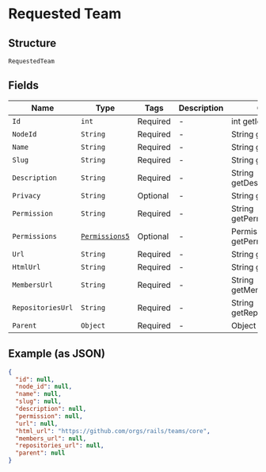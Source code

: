 
# Requested Team

## Structure

`RequestedTeam`

## Fields

| Name | Type | Tags | Description | Getter | Setter |
|  --- | --- | --- | --- | --- | --- |
| `Id` | `int` | Required | - | int getId() | setId(int id) |
| `NodeId` | `String` | Required | - | String getNodeId() | setNodeId(String nodeId) |
| `Name` | `String` | Required | - | String getName() | setName(String name) |
| `Slug` | `String` | Required | - | String getSlug() | setSlug(String slug) |
| `Description` | `String` | Required | - | String getDescription() | setDescription(String description) |
| `Privacy` | `String` | Optional | - | String getPrivacy() | setPrivacy(String privacy) |
| `Permission` | `String` | Required | - | String getPermission() | setPermission(String permission) |
| `Permissions` | [`Permissions5`](../../doc/models/permissions-5.md) | Optional | - | Permissions5 getPermissions() | setPermissions(Permissions5 permissions) |
| `Url` | `String` | Required | - | String getUrl() | setUrl(String url) |
| `HtmlUrl` | `String` | Required | - | String getHtmlUrl() | setHtmlUrl(String htmlUrl) |
| `MembersUrl` | `String` | Required | - | String getMembersUrl() | setMembersUrl(String membersUrl) |
| `RepositoriesUrl` | `String` | Required | - | String getRepositoriesUrl() | setRepositoriesUrl(String repositoriesUrl) |
| `Parent` | `Object` | Required | - | Object getParent() | setParent(Object parent) |

## Example (as JSON)

```json
{
  "id": null,
  "node_id": null,
  "name": null,
  "slug": null,
  "description": null,
  "permission": null,
  "url": null,
  "html_url": "https://github.com/orgs/rails/teams/core",
  "members_url": null,
  "repositories_url": null,
  "parent": null
}
```

